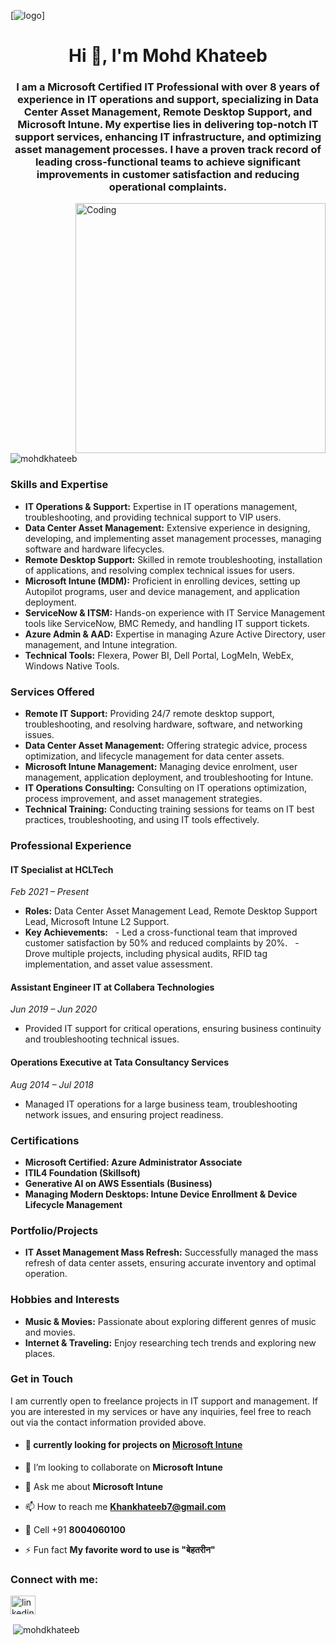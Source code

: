 [![logo]([https://media.dev.to/cdn-cgi/image/width=1000,height=420,fit=cover,gravity=auto,format=auto/https%3A%2F%2Fdev-to-uploads.s3.amazonaws.com%2Fuploads%2Farticles%2F7j8s2h4erdejm82dyyn7.png](https://1drv.ms/i/c/1190a9cfc8057acb/IQSHqGFqYGzBTrR2i4vz7dEmAU0btoJDAZmh7fxo8uuBelw?width=1024))]

<h1 align="center">Hi 👋, I'm Mohd Khateeb</h1>
<h3 align="center">I am a Microsoft Certified IT Professional with over 8 years of experience in IT operations and support, specializing in Data Center Asset Management, Remote Desktop Support, and Microsoft Intune. My expertise lies in delivering top-notch IT support services, enhancing IT infrastructure, and optimizing asset management processes. I have a proven track record of leading cross-functional teams to achieve significant improvements in customer satisfaction and reducing operational complaints.</h3>
<img align="right" alt="Coding" width="400" src="https://www.akashpixel.com/wp-content/uploads/2020/06/akashpixel-skills.gif">
<p align="left"> <img src="https://komarev.com/ghpvc/?username=mohdkhateeb&label=Profile%20views&color=0e75b6&style=flat" alt="mohdkhateeb" /> </p>


### **Skills and Expertise**
- **IT Operations & Support:** Expertise in IT operations management, troubleshooting, and providing technical support to VIP users.
- **Data Center Asset Management:** Extensive experience in designing, developing, and implementing asset management processes, managing software and hardware lifecycles.
- **Remote Desktop Support:** Skilled in remote troubleshooting, installation of applications, and resolving complex technical issues for users.
- **Microsoft Intune (MDM):** Proficient in enrolling devices, setting up Autopilot programs, user and device management, and application deployment.
- **ServiceNow & ITSM:** Hands-on experience with IT Service Management tools like ServiceNow, BMC Remedy, and handling IT support tickets.
- **Azure Admin & AAD:** Expertise in managing Azure Active Directory, user management, and Intune integration.
- **Technical Tools:** Flexera, Power BI, Dell Portal, LogMeIn, WebEx, Windows Native Tools.

### **Services Offered**
- **Remote IT Support:** Providing 24/7 remote desktop support, troubleshooting, and resolving hardware, software, and networking issues.
- **Data Center Asset Management:** Offering strategic advice, process optimization, and lifecycle management for data center assets.
- **Microsoft Intune Management:** Managing device enrolment, user management, application deployment, and troubleshooting for Intune.
- **IT Operations Consulting:** Consulting on IT operations optimization, process improvement, and asset management strategies.
- **Technical Training:** Conducting training sessions for teams on IT best practices, troubleshooting, and using IT tools effectively.

### **Professional Experience**
#### **IT Specialist at HCLTech**
*Feb 2021 – Present*
- **Roles:** Data Center Asset Management Lead, Remote Desktop Support Lead, Microsoft Intune L2 Support.
- **Key Achievements:**
  - Led a cross-functional team that improved customer satisfaction by 50% and reduced complaints by 20%.
  - Drove multiple projects, including physical audits, RFID tag implementation, and asset value assessment.

#### **Assistant Engineer IT at Collabera Technologies**
*Jun 2019 – Jun 2020*
- Provided IT support for critical operations, ensuring business continuity and troubleshooting technical issues.

#### **Operations Executive at Tata Consultancy Services**
*Aug 2014 – Jul 2018*
- Managed IT operations for a large business team, troubleshooting network issues, and ensuring project readiness.

### **Certifications**
- **Microsoft Certified: Azure Administrator Associate**
- **ITIL4 Foundation (Skillsoft)**
- **Generative AI on AWS Essentials (Business)**
- **Managing Modern Desktops: Intune Device Enrollment & Device Lifecycle Management**
### **Portfolio/Projects**
- **IT Asset Management Mass Refresh:** Successfully managed the mass refresh of data center assets, ensuring accurate inventory and optimal operation.

### **Hobbies and Interests**
- **Music & Movies:** Passionate about exploring different genres of music and movies.
- **Internet & Traveling:** Enjoy researching tech trends and exploring new places.

### **Get in Touch**
I am currently open to freelance projects in IT support and management. If you are interested in my services or have any inquiries, feel free to reach out via the contact information provided above.

- #### **🔭 currently looking for projects on [Microsoft Intune](https://onedrive.live.com/edit?id=1190A9CFC8057ACB!7864&resid=1190A9CFC8057ACB!7864&ithint=file%2cdocx&ct=1707835504211&wdOrigin=OFFICECOM-WEB.MAIN.EDGEWORTH&wdPreviousSessionSrc=HarmonyWeb&wdPreviousSession=670b7601-7f3b-44a1-98cf-e31d995a6e7d&wdo=2&cid=1190a9cfc8057acb)** 

- 👯 I’m looking to collaborate on **Microsoft Intune**

- 💬 Ask me about **Microsoft Intune**

- 📫 How to reach me **Khankhateeb7@gmail.com**

- 📱 Cell +91 **8004060100**

- ⚡ Fun fact **My favorite word to use is "बेहतरीन"**

<h3 align="left">Connect with me:</h3>
<p align="left">
<a href="https://linkedin.com/in/linkedin.com/in/mohd khateeb/" target="blank"><img align="center" src="https://raw.githubusercontent.com/rahuldkjain/github-profile-readme-generator/master/src/images/icons/Social/linked-in-alt.svg" alt="linkedin.com/in/mohd khateeb/" height="30" width="40" /></a>
</p>

<p>&nbsp;<img align="center" src="https://github-readme-stats.vercel.app/api?username=mohdkhateeb&show_icons=true&locale=en" alt="mohdkhateeb" /></p>
